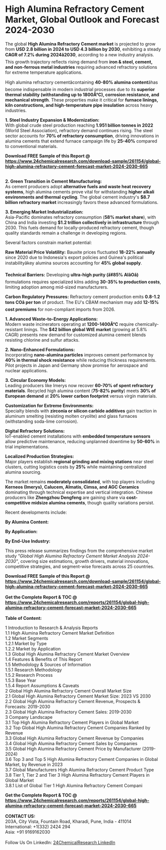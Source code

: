 <h1>High Alumina Refractory Cement Market, Global Outlook and Forecast 2024-2030</h1><p>The global <strong>High Alumina Refractory Cement market</strong> is projected to grow from <strong>USD 2.8 billion in 2024 to USD 4.3 billion by 2030</strong>, exhibiting a steady <strong>CAGR of 7.2% during 2024â2030</strong>, according to a new industry analysis. This growth trajectory reflects rising demand from <strong>iron &amp; steel, cement, and non-ferrous metal industries</strong> requiring advanced refractory solutions for extreme temperature applications.</p><p>High alumina refractory cementâcontaining <strong>40-80% alumina content</strong>âhas become indispensable in modern industrial processes due to its <strong>superior thermal stability (withstanding up to 1800Â°C), corrosion resistance, and mechanical strength</strong>. These properties make it critical for <strong>furnace linings, kiln constructions, and high-temperature pipe insulation</strong> across heavy industries.</p><p><strong>1. Steel Industry Expansion &amp; Modernization:</strong><br>
With global crude steel production reaching <strong>1.951 billion tonnes in 2022</strong> (World Steel Association), refractory demand continues rising. The steel sector accounts for <strong>70% of refractory consumption</strong>, driving innovations in alumina cements that extend furnace campaign life by <strong>25-40%</strong> compared to conventional materials.</p><div><b>Download FREE Sample of this Report @ 
            <a href="https://www.24chemicalresearch.com/download-sample/261154/global-high-alumina-refractory-cement-forecast-market-2024-2030-665">
            https://www.24chemicalresearch.com/download-sample/261154/global-high-alumina-refractory-cement-forecast-market-2024-2030-665</a></b></div><br><p><strong>2. Green Transition in Cement Manufacturing:</strong><br>
As cement producers adopt <strong>alternative fuels and waste heat recovery systems</strong>, high alumina cements prove vital for withstanding <strong>higher alkali environments and thermal cycling</strong>. The global cement industry's <strong>$8.7 billion refractory market</strong> increasingly favors these advanced formulations.</p><p><strong>3. Emerging Market Industrialization:</strong><br>
Asia-Pacific dominates refractory consumption (<strong>58% market share</strong>), with China and India investing <strong>$1.2 trillion collectively in infrastructure</strong> through 2030. This fuels demand for locally-produced refractory cement, though quality standards remain a challenge in developing regions.</p><p>Several factors constrain market potential:</p><p><strong>Raw Material Price Volatility:</strong> Bauxite prices fluctuated <strong>18-22% annually</strong> since 2020 due to Indonesia's export policies and Guinea's political instabilityâkey alumina sources accounting for <strong>45% global supply</strong>.</p><p><strong>Technical Barriers:</strong> Developing <strong>ultra-high purity (â¥85% AlâOâ)</strong> formulations requires specialized kilns adding <strong>30-35% to production costs</strong>, limiting adoption among mid-sized manufacturers.</p><p><strong>Carbon Regulatory Pressures:</strong> Refractory cement production emits <strong>0.8-1.2 tons COâ per ton</strong> of product. The EU's CBAM mechanism may add <strong>12-15% cost premiums</strong> for non-compliant imports from 2026.</p><p><strong>1. Advanced Waste-to-Energy Applications:</strong><br>
Modern waste incinerators operating at <strong>1200-1400Â°C</strong> require chemically-resistant linings. The <strong>$42 billion global WtE market</strong> (growing at 5.8% CAGR) presents new demand for customized alumina cement blends resisting chlorine and sulfur attacks.</p><p><strong>2. Nano-Enhanced Formulations:</strong><br>
Incorporating <strong>nano-alumina particles</strong> improves cement performance by <strong>40% in thermal shock resistance</strong> while reducing thickness requirements. Pilot projects in Japan and Germany show promise for aerospace and nuclear applications.</p><p><strong>3. Circular Economy Models:</strong><br>
Leading producers like Imerys now recover <strong>60-70% of spent refractory materials</strong>. Recycled high alumina content (<strong>75-82% purity</strong>) meets <strong>30% of European demand</strong> at <strong>20% lower carbon footprint</strong> versus virgin materials.</p><p><strong>Customization for Extreme Environments:</strong><br>
	Specialty blends with <strong>zirconia or silicon carbide additives</strong> gain traction in aluminum smelting (resisting molten cryolite) and glass furnaces (withstanding soda-lime corrosion).</p><p><strong>Digital Refractory Solutions:</strong><br>
	IoT-enabled cement installations with <strong>embedded temperature sensors</strong> allow predictive maintenance, reducing unplanned downtime by <strong>50-60%</strong> in trial implementations.</p><p><strong>Localized Production Strategies:</strong><br>
	Major players establish <strong>regional grinding and mixing stations</strong> near steel clusters, cutting logistics costs by <strong>25%</strong> while maintaining centralized alumina sourcing.</p><p>The market remains <strong>moderately consolidated</strong>, with top players including <strong>Kerneos (Imerys), Calucem, Almatis, Cimsa, and AGC Ceramics</strong> dominating through technical expertise and vertical integration. Chinese producers like <strong>Zhengzhou Dengfeng</strong> are gaining share via <strong>cost-competitive midsize alumina cements</strong>, though quality variations persist.</p><p>Recent developments include:</p><p><strong>By Alumina Content:</strong></p><p><strong>By Application:</strong></p><p><strong>By End-Use Industry:</strong></p><p>This press release summarizes findings from the comprehensive market study <em>"Global High Alumina Refractory Cement Market Analysis 2024-2030"</em>, covering size estimations, growth drivers, material innovations, competitive strategies, and segment-wise forecasts across 25 countries.</p><div><b>Download FREE Sample of this Report @ 
            <a href="https://www.24chemicalresearch.com/download-sample/261154/global-high-alumina-refractory-cement-forecast-market-2024-2030-665">
            https://www.24chemicalresearch.com/download-sample/261154/global-high-alumina-refractory-cement-forecast-market-2024-2030-665</a></b></div><br><div><b>Get the Complete Report & TOC @ 
            <a href="https://www.24chemicalresearch.com/reports/261154/global-high-alumina-refractory-cement-forecast-market-2024-2030-665">
            https://www.24chemicalresearch.com/reports/261154/global-high-alumina-refractory-cement-forecast-market-2024-2030-665</a></b></div><br>
            <b>Table of Content:</b><p>1 Introduction to Research & Analysis Reports<br />
    1.1 High Alumina Refractory Cement Market Definition<br />
    1.2 Market Segments<br />
        1.2.1 Market by Type<br />
        1.2.2 Market by Application<br />
    1.3 Global High Alumina Refractory Cement Market Overview<br />
    1.4 Features & Benefits of This Report<br />
    1.5 Methodology & Sources of Information<br />
        1.5.1 Research Methodology<br />
        1.5.2 Research Process<br />
        1.5.3 Base Year<br />
        1.5.4 Report Assumptions & Caveats<br />
2 Global High Alumina Refractory Cement Overall Market Size<br />
    2.1 Global High Alumina Refractory Cement Market Size: 2023 VS 2030<br />
    2.2 Global High Alumina Refractory Cement Revenue, Prospects & Forecasts: 2019-2030<br />
    2.3 Global High Alumina Refractory Cement Sales: 2019-2030<br />
3 Company Landscape<br />
    3.1 Top High Alumina Refractory Cement Players in Global Market<br />
    3.2 Top Global High Alumina Refractory Cement Companies Ranked by Revenue<br />
    3.3 Global High Alumina Refractory Cement Revenue by Companies<br />
    3.4 Global High Alumina Refractory Cement Sales by Companies<br />
    3.5 Global High Alumina Refractory Cement Price by Manufacturer (2019-2024)<br />
    3.6 Top 3 and Top 5 High Alumina Refractory Cement Companies in Global Market, by Revenue in 2023<br />
    3.7 Global Manufacturers High Alumina Refractory Cement Product Type<br />
    3.8 Tier 1, Tier 2 and Tier 3 High Alumina Refractory Cement Players in Global Market<br />
        3.8.1 List of Global Tier 1 High Alumina Refractory Cement Compani</p><div><b>Get the Complete Report & TOC @ 
            <a href="https://www.24chemicalresearch.com/reports/261154/global-high-alumina-refractory-cement-forecast-market-2024-2030-665">
            https://www.24chemicalresearch.com/reports/261154/global-high-alumina-refractory-cement-forecast-market-2024-2030-665</a></b></div><br><b>CONTACT US:</b><br>
            203A, City Vista, Fountain Road, Kharadi, Pune, India - 411014<br>
            International: +1(332) 2424 294<br>
            Asia: +91 9169162030 <br><br>
            Follow Us On LinkedIn: <a href="https://www.linkedin.com/company/24chemicalresearch/">24ChemicalResearch LinkedIn</a>